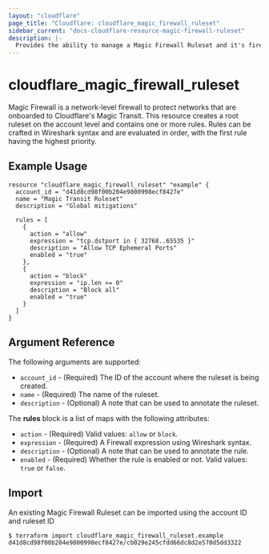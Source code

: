 ```yaml
---
layout: "cloudflare"
page_title: "Cloudflare: cloudflare_magic_firewall_ruleset"
sidebar_current: "docs-cloudflare-resource-magic-firewall-ruleset"
description: |-
  Provides the ability to manage a Magic Firewall Ruleset and it's firewall rules which are used with Magic Transit. 
---
```


# cloudflare_magic_firewall_ruleset

Magic Firewall is a network-level firewall to protect networks that are onboarded to Cloudflare's Magic Transit. This resource
creates a root ruleset on the account level and contains one or more rules. Rules can be crafted in Wireshark syntax and
are evaluated in order, with the first rule having the highest priority. 

## Example Usage

```hcl
resource "cloudflare_magic_firewall_ruleset" "example" {
  account_id = "d41d8cd98f00b204e9800998ecf8427e"
  name = "Magic Transit Ruleset"
  description = "Global mitigations"

  rules = [
    {
      action = "allow"
      expression = "tcp.dstport in { 32768..65535 }"
      description = "Allow TCP Ephemeral Ports"
      enabled = "true"
    },
    {
      action = "block"
      expression = "ip.len >= 0"
      description = "Block all"
      enabled = "true"
    }
  ]
}
```

## Argument Reference

The following arguments are supported:

* `account_id` - (Required) The ID of the account where the ruleset is being created.
* `name` - (Required) The name of the ruleset.
* `description` - (Optional) A note that can be used to annotate the ruleset.

The **rules** block is a list of maps with the following attributes:

* `action` - (Required) Valid values: `allow` or `block`.
* `expression` - (Required) A Firewall expression using Wireshark syntax.
* `description` - (Optional) A note that can be used to annotate the rule.
* `enabled` - (Required) Whether the rule is enabled or not. Valid values: `true` or `false`.

## Import

An existing Magic Firewall Ruleset can be imported using the account ID and ruleset ID

```
$ terraform import cloudflare_magic_firewall_ruleset.example d41d8cd98f00b204e9800998ecf8427e/cb029e245cfdd66dc8d2e570d5dd3322
```
